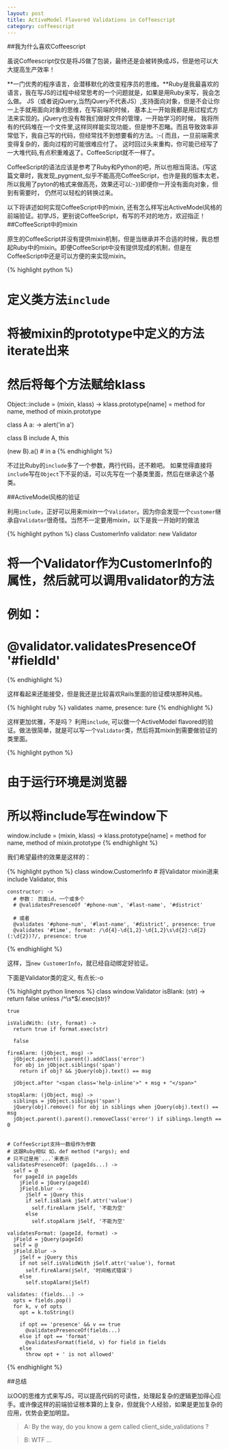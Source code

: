 ```yaml
---
layout: post
title: ActiveModel Flavored Validations in Coffeescript
category: coffeescript
---
```

##我为什么喜欢Coffeescript

虽说Coffeescript仅仅是将JS做了包装，最终还是会被转换成JS，但是他可以大大提高生产效率！

**一门优秀的程序语言，会潜移默化的改变程序员的思维。**Ruby是我最喜欢的语言，我在写JS的过程中经常思考的一个问题就是，如果是用Ruby来写，我会怎么做。
JS（或者说jQuery,当然jQuery不代表JS）,支持面向对象，但是不会让你一上手就用面向对象的思维，在写前端的时候，
基本上一开始我都是用过程式方法来实现的。jQuery也没有帮我们做好文件的管理，一开始学习的时候，
我将所有的代码堆在一个文件里,这样同样能实现功能，但是惨不忍睹。而且导致效率非常低下，我自己写的代码，但经常找不到想要看的方法。:-(
而且，一旦前端需求变得复杂的，面向过程的可能很难应付了。
这时回过头来重构，你可能已经写了一大堆代码,有点积重难返了。CoffeeScript就不一样了。

CoffeeScript的语法应该是参考了Ruby和Python的吧，所以也相当简洁。(写这篇文章时，我发现_pygment_似乎不能高亮CoffeeScript，也许是我的版本太老，所以我用了pyton的格式来做高亮，效果还可以:-》)即便你一开没有面向对象，但到有需要时，
仍然可以轻松的转换过来。

以下将讲述如何实现CoffeeScript中的mixin,
还有怎么样写出ActiveModel风格的前端验证。初学JS，更别说CoffeeScript，有写的不对的地方，欢迎指正！
##CoffeeScript中的mixin

原生的CoffeeScript并没有提供mixin机制，但是当继承并不合适的时候，我总想起Ruby中的mixin。即便CoffeeScript中没有提供现成的机制，但是在CoffeeScript中还是可以方便的来实现mixin。

{% highlight python %}
  # 定义类方法`include`
  # 将被mixin的prototype中定义的方法iterate出来
  # 然后将每个方法赋给klass
  Object::include = (mixin, klass) ->
    klass.prototype[name] = method for name, method of mixin.prototype

  class A
    a: -> alert('in a')

  class B
    include A, this

  (new B).a()  #  in a
{% endhighlight %}

不过比Ruby的`include`多了一个参数，两行代码，还不赖吧。
如果觉得直接将`include`写在`Object`下不妥的话，可以先写在一个基类里面，然后在继承这个基类。

##ActiveModel风格的验证

利用`include`，正好可以用来mixin一个`Validator`。因为你会发现一个`customer`继承自`Validator`很奇怪。当然不一定要用mixin，以下是我一开始时的做法

{% highlight python %}
  class CustomerInfo
    validator: new Validator
  
  # 将一个Validator作为CustomerInfo的属性，然后就可以调用validator的方法
  # 例如：
  # @validator.validatesPresenceOf '#fieldId'
{% endhighlight %}

这样看起来还能接受，但是我还是比较喜欢Rails里面的验证模块那种风格。

{% highlight ruby %}
  validates :name, presence: ture
{% endhighlight %}

这样更加优雅，不是吗？
利用`include`, 可以做一个ActiveModel flavored的验证。做法很简单，就是可以写一个`Validator`类，然后将其mixin到需要做验证的类里面。 

{% highlight python %}
   # 由于运行环境是浏览器
   # 所以将include写在window下

   window.include = (mixin, klass) ->
     klass.prototype[name] = method for name, method of mixin.prototype
{% endhighlight %}

我们希望最终的效果是这样的：

{% highlight python %}
  class window.CustomerInfo
    # 将Validator mixin进来
    include Validator, this
   
    constructor: ->
      # 参数： 页面id，一个或多个
      # @validatesPresenceOf '#phone-num', '#last-name', '#district'

      # 或者
      @validates '#phone-num', '#last-name', '#district', presence: true
      @validates '#time', format: /\d{4}-\d{1,2}-\d{1,2}\s\d{2}:\d{2}(:\d{2})?/, presence: true
{% endhighlight %}

这样，当`new CustomerInfo`，就已经自动绑定好验证。

下面是Validator类的定义, 有点长:-o

{% highlight python linenos %}
  class window.Validator
    isBlank: (str) ->
    return false unless /^\s*$/.exec(str)?

    true

    isValidWith: (str, format) ->
      return true if format.exec(str)

      false

    fireAlarm: (jObject, msg) ->
      jObject.parent().parent().addClass('error')
      for obj in jObject.siblings('span')
        return if obj? && jQuery(obj).text() == msg

      jObject.after "<span class='help-inline'>" + msg + "</span>"

    stopAlarm: (jObject, msg) ->
      siblings = jObject.siblings('span')
      jQuery(obj).remove() for obj in siblings when jQuery(obj).text() == msg
      jObject.parent().parent().removeClass('error') if siblings.length == 0


    # CoffeeScript支持一数组作为参数
    # 这跟Ruby相似 如，def method (*args); end
    # 只不过是用`...`来表示
    validatesPresenceOf: (pageIds...) ->
      self = @
      for pageId in pageIds
        jField = jQuery(pageId)
        jField.blur ->
          jSelf = jQuery this
          if self.isBlank jSelf.attr('value')
            self.fireAlarm jSelf, '不能为空'
          else
            self.stopAlarm jSelf, '不能为空'
  
    validatesFormat: (pageId, format) ->
      jField = jQuery(pageId)
      self = @
      jField.blur ->
        jSelf = jQuery this
        if not self.isValidWith jSelf.attr('value'), format
          self.fireAlarm(jSelf, '时间格式错误')
        else
          self.stopAlarm(jSelf)
  
    validates: (fields...) ->
      opts = fields.pop()
      for k, v of opts
        opt = k.toString()
  
        if opt == 'presence' && v == true
          @validatesPresenceOf(fields...)
        else if opt == 'format'
          @validatesFormat(field, v) for field in fields
        else
          throw opt + ' is not allowed'
 
{% endhighlight %}

##总结

以OO的思维方式来写JS，可以提高代码的可读性，处理起复杂的逻辑更加得心应手。或许像这样的前端验证根本算的上复杂，但就我个人经验，如果是更加复杂的应用，优势会更加明显。

>    A: By the way, do you know a gem called client_side_validations ?

>    B: WTF ...
